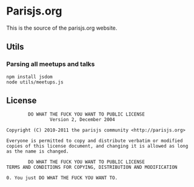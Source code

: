 # Parisjs.org

This is the source of the parisjs.org website.

## Utils

### Parsing all meetups and talks

    npm install jsdom
    node utils/meetups.js

## License

            DO WHAT THE FUCK YOU WANT TO PUBLIC LICENSE
                    Version 2, December 2004

    Copyright (C) 2010-2011 the parisjs community <http://parisjs.org>

    Everyone is permitted to copy and distribute verbatim or modified
    copies of this license document, and changing it is allowed as long
    as the name is changed.

            DO WHAT THE FUCK YOU WANT TO PUBLIC LICENSE
    TERMS AND CONDITIONS FOR COPYING, DISTRIBUTION AND MODIFICATION

    0. You just DO WHAT THE FUCK YOU WANT TO.

